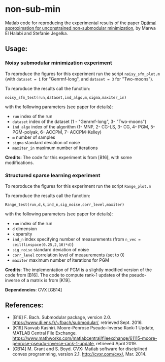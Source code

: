 # non-sub-min

Matlab code for reproducing the experimental results of the paper [Optimal approximation for unconstrained non-submodular minimization](https://arxiv.org/abs/1905.12145), by Marwa El Halabi and Stefanie Jegelka.

## Usage:

### Noisy submodular minimization experiment

To reproduce the figures for this experiment run the script `noisy_sfm_plot.m` (with `dataset = 1` for "Genrmf-long", and `dataset = 3` for "Two-moons").

To reproduce the results call the function:

`noisy_sfm_test(run,dataset,ind_algo,m,sigma,maxiter_in)`

with the following parameters (see paper for details):
* `run` index of the run
*	`dataset` index of the dataset (1 - "Genrmf-long", 3- "Two-moons")
*	`ind_algo` index of the algorithm (1- MNP, 2- CG-LS, 3- CG, 4- PGM, 5- PGM-polyak, 6- ACCPM, 7- ACCPM-Kelley)
*	`m` number of samples
*	`sigma` standard deviation of noise
*	`maxiter_in` maximum number of iterations 

**Credits**: The code for this experiment is from [B16], with some modifications.

### Structured sparse learning experiment

To reproduce the figures for this experiment run the script `Range_plot.m` 

To reproduce the results call the function:

`Range_test(run,d,k,ind_n,sig_noise,corr_level,maxiter)`

with the following parameters (see paper for details):
* `run` index of the run
* `d` dimension
* `k` sparsity
* `ind_n` index specifying number of measurements (from `n_vec = ceil(linspace(0.25,2,10)*d)`)
* `sig_noise` standard deviation of noise
* `corr_level` correlation level of measurements (set to 0)
* `maxiter` maximum number of iterations for PGM

**Credits**: The implementation of PGM is a slightly modified version of the code from [B16]. 
The code to compute rank-1 updates of the pseudo-inverse of a matrix is from [K19].

**Dependencies**: CVX [GB14] 

## References:
 
* [B16] F. Bach. Submodular package, version 2.0. https://www.di.ens.fr/~fbach/submodular/, retrieved Sept. 2016.
* [K19] Navvab Kashiri. Moore-Penrose Pseudo-Inverse Rank-1 Update, MATLAB Central File Exchange. https://www.mathworks.com/matlabcentral/fileexchange/61115-moore-penrose-pseudo-inverse-rank-1-update, retrieved April 2019.
* [GB14] M. Grant and S. Boyd. CVX: Matlab software for disciplined convex programming, version 2.1.
http://cvxr.com/cvx/, Mar. 2014.


